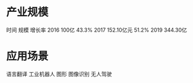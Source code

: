 # 产业规模
 
时间    规模          增长率
2016  100亿            43.3%
2017  152.10亿元       51.2%
2019  344.30亿

# 应用场景

语言翻译
工业机器人
图形
图像识别
无人驾驶

